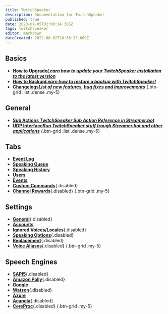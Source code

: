 ```yaml
---
title: TwitchSpeaker
description: Documentation for TwitchSpeaker
published: true
date: 2023-01-05T02:00:14.386Z
tags: twitchspeaker
editor: markdown
dateCreated: 2022-08-02T16:36:25.669Z
---
```


## Basics
- [<i class="mdi mdi-arrow-collapse-up text--twitch"></i>**How to Upgrade*Learn how to update your TwitchSpeaker installation to the latest version***](/TwitchSpeaker/Update)
- [<i class="mdi mdi-floppy text--twitch"></i>**How to Backup*Learn how to restore a backup with TwitchSpeaker!***](/TwitchSpeaker/Backup)
- [<i class="mdi mdi-update text--twitch"></i>**Changelogs*List of new features, bug fixes and improvements***](/TwitchSpeaker/Changelogs)
{.btn-grid .list .dense .my-5}

## General
- [<i class="mdi mdi-lightning-bolt-outline text--twitch"></i>**Sub Actions *TwitchSpeaker Sub Action Reference in Streamer.bot***](/Sub-Actions/TwitchSpeaker)
- [<i class="mdi mdi-application text--twitch"></i>**UDP Interface*Run TwitchSpeaker stuff trough Streamer.bot and other applications***](/TwitchSpeaker/General/UDP-Interface)
{.btn-grid .list .dense .my-5}

## Tabs
- [<i class="mdi mdi-clock text--twitch"></i>**Event Log**](/TwitchSpeaker/Tabs/Event-Log)
- [<i class="mdi mdi-human-queue text--twitch"></i>**Speaking Queue**](/TwitchSpeaker/Tabs/Speaking-Queue)
- [<i class="mdi mdi-history text--twitch"></i>**Speaking History**](/TwitchSpeaker/Tabs/Speaking-History)
- [<i class="mdi mdi-account text--twitch"></i>**Users**](/TwitchSpeaker/Tabs/Users)
- [<i class="mdi mdi-clock mdi-flip-h text--twitch"></i>**Events**](/TwitchSpeaker/Tabs/Events)
- [<i class="mdi mdi-exclamation-thick text--twitch"></i>**Custom Commands**](/TwitchSpeaker/Tabs/Custom-Commands){.disabled}
- [<i class="mdi mdi-adjust text--twitch"></i>**Channel Rewards**](/TwitchSpeaker/Tabs/Channel-Rewards){.disabled}
{.btn-grid .my-5}

## Settings
- [<i class="mdi mdi-format-align-center text--twitch"></i>**General**](/TwitchSpeaker/Settings/General){.disabled}
- [<i class="mdi mdi-account-multiple text--twitch"></i>**Accounts**](/TwitchSpeaker/Settings/Accounts)
- [<i class="mdi mdi-close-thick text--twitch"></i>**Ignored Voices/Locales**](/TwitchSpeaker/Settings/Ignored-Voices-Locales){.disabled}
- [<i class="mdi mdi-format-list-numbered text--twitch"></i>**Speaking Options**](/TwitchSpeaker/Settings/Speaking-Options){.disabled}
- [<i class="mdi mdi-content-cut text--twitch"></i>**Replacement**](/TwitchSpeaker/Settings/Replacement){.disabled}
- [<i class="mdi mdi-account-voice text--twitch"></i>**Voice Aliases**](/TwitchSpeaker/Settings/Voice-Aliases){.disabled}
{.btn-grid .my-5}

## Speech Engines
- [<i class="mdi mdi-microsoft theme--dark"></i>**SAPI5**](/TwitchSpeaker/Speech-Engines/SAPI5){.disabled}
- [<i class="mdi mdi-amazon theme--dark"></i>**Amazon Polly**](/TwitchSpeaker/Speech-Engines/Amazon-Polly){.disabled}
- [<i class="mdi mdi-google theme--dark"></i>**Google**](/TwitchSpeaker/Speech-Engines/Google)
- [<i class="mdi mdi-microphone theme--dark"></i>**Watson**](/TwitchSpeaker/Speech-Engines/Watson){.disabled}
- [<i class="mdi mdi-microsoft-azure theme--dark"></i>**Azure**](/TwitchSpeaker/Speech-Engines/Azure)
- [<i class="mdi mdi-microphone theme--dark"></i>**Acapela**](/TwitchSpeaker/Speech-Engines/Acapela){.disabled}
- [<i class="mdi mdi-microphone theme--dark"></i>**CereProc**](/TwitchSpeaker/Speech-Engines/CereProc){.disabled}
{.btn-grid .my-5}